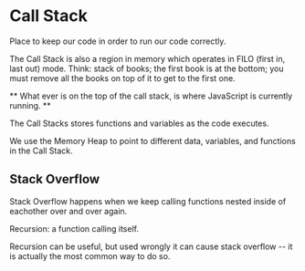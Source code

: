 # Call Stack

Place to keep our code in order to run our code correctly. 

The Call Stack is also a region in memory which operates in FILO (first in, last out) mode. Think: stack of books; the first book is at the bottom; you must remove all the books on top of it to get to the first one. 

** What ever is on the top of the call stack, is where JavaScript is currently running. **

The Call Stacks stores functions and variables as the code executes.

We use the Memory Heap to point to different data, variables, and functions in the Call Stack. 

## Stack Overflow

Stack Overflow happens when we keep calling functions nested inside of eachother over and over again.

Recursion: a function calling itself.

Recursion can be useful, but used wrongly it can cause stack overflow -- it is actually the most common way to do so. 

